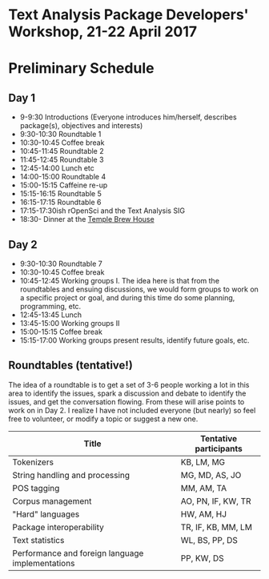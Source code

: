 # Text Analysis Package Developers' Workshop, 21-22 April 2017
# Preliminary Schedule

## Day 1

-  9-9:30  Introductions (Everyone introduces him/herself, describes package(s), objectives and interests)
-  9:30-10:30 Roundtable 1
- 10:30-10:45 Coffee break
- 10:45-11:45 Roundtable 2
- 11:45-12:45 Roundtable 3
- 12:45-14:00 Lunch etc
- 14:00-15:00 Roundtable 4
- 15:00-15:15 Caffeine re-up
- 15:15-16:15 Roundtable 5
- 16:15-17:15 Roundtable 6
- 17:15-17:30ish rOpenSci and the Text Analysis SIG
- 18:30- Dinner at the [Temple Brew House](http://www.templebrewhouse.com/brewery/)

## Day 2

- 9:30-10:30 Roundtable 7
- 10:30-10:45 Coffee break
- 10:45-12:45 Working groups I.  The idea here is that from the roundtables and ensuing discussions, we would form groups to work on a specific project or goal, and during this time do some planning, programming, etc.
- 12:45-13:45 Lunch
- 13:45-15:00 Working groups II
- 15:00-15:15 Coffee break
- 15:15-17:00 Working groups present results, identify future goals, etc.

## Roundtables (tentative!)

The idea of a roundtable is to get a set of 3-6 people working a lot in this area to identify the issues, spark a discussion and debate to identify the issues, and get the conversation flowing.  From these will arise points to work on in Day 2.  I realize I have not included everyone (but nearly) so feel free to volunteer, or modify a topic or suggest a new one.


| Title                   | Tentative participants |
|---------|----------------|
| Tokenizers | KB, LM, MG |
| String handling and processing | MG, MD, AS, JO |
| POS tagging | MM, AM, TA |
| Corpus management | AO, PN, IF, KW, TR |
| "Hard" languages | HW, AM, HJ |
| Package interoperability | TR, IF, KB, MM, LM |
| Text statistics | WL, BS, PP, DS |
| Performance and foreign language implementations | PP, KW, DS |

